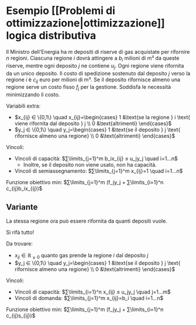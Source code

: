 # Esempio [[Problemi di ottimizzazione|ottimizzazione]] logica distributiva

Il Ministro dell'Energia ha $m$ depositi di riserve di gas acquistate per rifornire $n$ regioni. Ciascuna regione $i$ dovrà attingere a $b_i$ milioni di m³ da queste riserve, mentre ogni deposito $j$ ne contiene $u_j$. Ogni regione viene rifornita da un unico deposito. Il costo di spedizione sostenuto dal deposito $j$ verso la regione $i$ è $c_{ij}$ euro per milioni di m³. Se il deposito rifornisce almeno una regione serve un costo fisso $f_j$ per la gestione.
Soddisfa le necessità minimizzando il costo.

Variabili extra:
- $x_{ij} ∈ \{0,1\} \quad x_{ij}=\begin{cases} 1 &\text{se la regione } i \text{ viene rifornita dal deposito } j \\ 0 &\text{altrimenti} \end{cases}$
- $y_j ∈ \{0,1\} \quad y_j=\begin{cases} 1 &\text{se il deposito } j \text{ rifornisce almeno una regione} \\ 0 &\text{altrimenti} \end{cases}$

Vincoli:
- Vincoli di capacità: $∑\limits_{j=1}^m b_ix_{ij} ≤ u_jy_j \quad i=1…n$
	- Inoltre, se il deposito non viene usato, non ha capacità.
- Vincoli di semiassegnamento: $∑\limits_{j=1}^m x_{ij}=1 \quad i=1…n$

Funzione obiettivo min: $∑\limits_{j=1}^m (f_jy_j + ∑\limits_{i=1}^n c_{ij}b_ix_{ij})$

## Variante

La stessa regione ora può essere rifornita da quanti depositi vuole.

Si rifà tutto!

Da trovare:
- $x_{ij} ∈ ℝ_{≥ 0}$ quanto gas prende la regione $i$ dal deposito $j$
- $y_j ∈ \{0,1\} \quad y_j=\begin{cases} 1 &\text{se il deposito } j \text{ rifornisce almeno una regione} \\ 0 &\text{altrimenti} \end{cases}$

Vincoli:
- Vincoli di capacità: $∑\limits_{i=1}^n x_{ij} ≤ u_jy_j \quad j=1…m$
- Vincoli di domanda: $∑\limits_{j=1}^m x_{ij}=b_i \quad i=1…n$

Funzione obiettivo min: $∑\limits_{j=1}^m (f_jy_j + ∑\limits_{i=1}^n c_{ij}s_{ij})$
